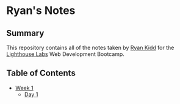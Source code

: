 # Ryan's Notes
## Summary
This repository contains all of the notes taken by [Ryan Kidd](https://github.com/ryanallenk) for the [Lighthouse Labs](https://lighthouselabs.ca) Web Development Bootcamp.
## Table of Contents
* [Week 1](/Week_1)
  * [Day 1](/Week_1/Day_1)